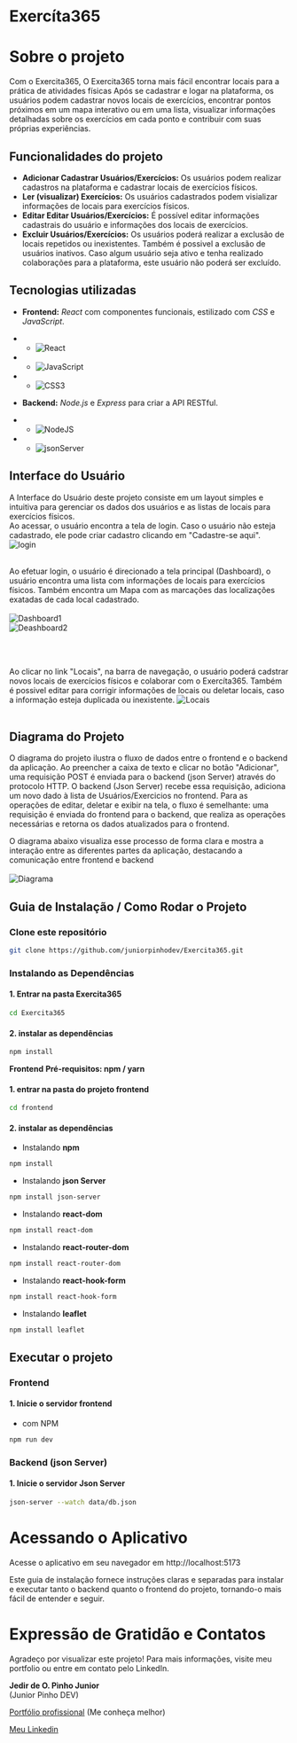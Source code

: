 # **Exercíta365**


# Sobre o projeto

Com o Exercita365, 
O Exercita365 torna mais fácil encontrar locais para a prática de atividades físicas
Após se cadastrar e logar na plataforma, os usuários podem cadastrar novos locais de exercícios, encontrar pontos próximos em um mapa interativo ou em uma lista, visualizar informações detalhadas sobre os exercícios em cada ponto e contribuir com suas próprias experiências.

## Funcionalidades do projeto
- **Adicionar Cadastrar Usuários/Exercícios:** Os usuários podem realizar cadastros na plataforma e cadastrar locais de exercícios físicos.
- **Ler (visualizar) Exercícios:** Os usuários cadastrados podem visializar informações de locais para exercícios físicos.
- **Editar Editar Usuários/Exercícios:** É possível editar informações cadastrais do usuário e informações dos locais de exercícios.
- **Excluir Usuários/Exercícios:** Os usuários poderá realizar a exclusão de locais repetidos ou inexistentes. Também é possivel a exclusão de usuários inativos. Caso algum usuário seja ativo e tenha realizado colaborações para a plataforma, este usuário não poderá ser excluído.


## Tecnologias utilizadas
- **Frontend:** *React* com componentes funcionais, estilizado com *CSS* e *JavaScript*.
- - ![React](https://img.shields.io/badge/react-%2320232a.svg?style=for-the-badge&logo=react&logoColor=%2361DAFB)
- - ![JavaScript](https://img.shields.io/badge/javascript-%23323330.svg?style=for-the-badge&logo=javascript&logoColor=%23F7DF1E)
- - ![CSS3](https://img.shields.io/badge/css3-%231572B6.svg?style=for-the-badge&logo=css3&logoColor=white)

- **Backend:** *Node.js* e *Express* para criar a API RESTful.
- - ![NodeJS](https://img.shields.io/badge/node.js-6DA55F?style=for-the-badge&logo=node.js&logoColor=white)
- - ![jsonServer](https://img.shields.io/badge/node.js-6DA55F?style=for-the-badge&logo=node.js&logoColor=white)


## Interface do Usuário

A Interface do Usuário deste projeto consiste em um layout simples e intuitiva para gerenciar os dados dos usuários e as listas de locais para exercícios físicos. <br>
Ao acessar, o usuário encontra a tela de login. Caso o usuário não esteja cadastrado, ele pode criar cadastro clicando em "Cadastre-se aqui".
![login](https://github.com/juniorpinhodev/assets/blob/main/Image-Exercita365/login.png) <br> <br>

Ao efetuar login, o usuário é direcionado a tela principal (Dashboard), o usuário encontra uma lista com informações de locais para exercícios físicos. Também encontra um Mapa com as marcações das localizações exatadas de cada local cadastrado. <br> <br>
![Dashboard1](https://github.com/juniorpinhodev/assets/blob/main/Image-Exercita365/dashboard1.png) 
<br>
![Deashboard2](https://github.com/juniorpinhodev/assets/blob/main/Image-Exercita365/dashboard2.png) 

<br> <br>

Ao clicar no link "Locais", na barra de navegação, o usuário poderá cadstrar novos locais de exercícios físicos e colaborar com o Exercíta365. Também é possivel editar para corrigir informações de locais ou deletar locais, caso a informação esteja duplicada ou inexistente. 
![Locais](https://github.com/juniorpinhodev/assets/blob/main/Image-Exercita365/locais.png) <br> <br>


## Diagrama do Projeto
O diagrama do projeto ilustra o fluxo de dados entre o frontend e o backend da aplicação. 
Ao preencher a caixa de texto e clicar no botão "Adicionar", uma requisição POST é enviada para o backend (json Server) através do protocolo HTTP. O backend (Json Server) recebe essa requisição, adiciona um novo dado à lista de Usuários/Exercicios no frontend.
Para as operações de editar, deletar e exibir na tela, o fluxo é semelhante: uma requisição é enviada do frontend para o backend, que realiza as operações necessárias e retorna os dados atualizados para o frontend.

O diagrama abaixo visualiza esse processo de forma clara e mostra a interação entre as diferentes partes da aplicação, destacando a comunicação entre frontend e backend <br> <br>
![Diagrama](https://github.com/juniorpinhodev/assets/blob/main/Image-Exercita365/diagrama365.png)


## Guia de Instalação / Como Rodar o Projeto

### Clone este repositório
```bash
git clone https://github.com/juniorpinhodev/Exercita365.git
```
### Instalando as Dependências

#### 1. Entrar na pasta Exercita365
```bash
cd Exercita365
```
#### 2. instalar as dependências
```bash
npm install
```


**Frontend**
**Pré-requisitos: npm / yarn**

#### 1. entrar na pasta do projeto frontend
```bash
cd frontend
```
#### 2. instalar as dependências
- Instalando **npm**
```bash
npm install
```

- Instalando **json Server**
```bash
npm install json-server
```

- Instalando **react-dom**
```bash
npm install react-dom
```

- Instalando **react-router-dom**
```bash
npm install react-router-dom

```

- Instalando **react-hook-form**
```bash
npm install react-hook-form
```

- Instalando **leaflet**
```bash
npm install leaflet
```

## Executar o projeto

### Frontend

#### 1. Inicie o servidor **frontend**

- com NPM
```bash
npm run dev
```

### Backend (json Server)

#### 1. Inicie o servidor **Json Server**
```bash
json-server --watch data/db.json
```


# Acessando o Aplicativo
Acesse o aplicativo em seu navegador em http://localhost:5173

Este guia de instalação fornece instruções claras e separadas para instalar e executar tanto o backend quanto o frontend do projeto, tornando-o mais fácil de entender e seguir.


# Expressão de Gratidão e Contatos
Agradeço por visualizar este projeto! Para mais informações, visite meu portfolio ou entre em contato pelo LinkedIn.


**Jedir de O. Pìnho Junior** <br>
(Junior Pinho DEV)

[Portfólio profissional](https://www.juniorpinho.tech) (Me conheça melhor)<br>

[Meu Linkedin](https://www.linkedin.com/in/juniorpinhodev)



